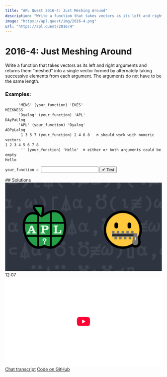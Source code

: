 ```yaml
---
title: "APL Quest 2016-4: Just Meshing Around"
description: "Write a function that takes vectors as its left and right arguments and returns them “meshed” into a single vector formed by alternately taking successive elements from each argument."
image: "https://apl.quest/img/2016-4.png"
url: "https://apl.quest/2016/4"
---
```


# <span class=s>2016-</span>4: Just Meshing Around
Write a function that takes vectors as its left and right arguments and returns them “meshed” into a single vector formed by alternately taking successive elements from each argument. The arguments do not have to be the same length. 

### Examples:

```APL
      'MENS' (your_function) 'EKES' 
MEEKNESS
      'Dyalog' (your_function) 'APL'   
DAyPaLlog
      'APL' (your_function) 'Dyalog' 
ADPyLalog
       1 3 5 7 (your_function) 2 4 6 8   ⍝ should work with numeric vectors 
1 2 3 4 5 6 7 8
       '' (your_function) 'Hello'  ⍝ either or both arguments could be empty
Hello
```
<div class="pdiv">
  <code onclick="p_Input.focus()">your_function ← </code><input id="p_Input" autocomplete="off" spellcheck="false" oninput="this.parentElement.querySelector`button`.disabled=false;localStorage.setItem(window.location.pathname,this.value)" onkeypress="subm(event)">
  <button onclick="alert$.next`Testing…`;submitSolution`p`" class="md-button md-button--primary">&#x2714; Test</button>
</div>
<p id="p_Output"></p>
## Solutions
<div onclick="play(this)" title="Video on YouTube" class="yt">
<img class="md-header--shadow" alt="Video Thumbnail" src="../../img/2016-4.png">
<time>12:07</time>
<img alt="YouTube" src="../../img/yt-big.png">
</div>
<a href="https://chat.stackexchange.com/transcript/52405?m=62063400#62063400" target="_blank" class="md-button md-button--primary">Chat transcript</a>
<a href="https://github.com/abrudz/apl_quest/tree/main/2016/4.apl" target="_blank" class="md-button md-button--primary right">Code on GitHub</a>

<script>
    testCases={"a":[["'MENS'","'EKES'"],["'APL'","'Dyalog'"],["'Dyalog'","'APL'"],["1 3 5 7","2 4 6 8"],["⎕A[?10⍴26]","⎕A[?10⍴26]"]],"b":[["'Hello'","''"],["''","'Hello'"],["''","''"],["⎕A[?(?20)⍴26]","⎕A[?(?20)⍴26]"],["?(?20)⍴26","?(?20)⍴26"],["?(?20)⍴26","⎕A[?(?20)⍴26]"]],"f":"{((↓⍺),(↓⍵))[⍒(≢⍺),(≢⍵)]{(,↑⍵[⍳≢↑⍺[2]]),(↑⍺[1])[(≢↑⍺[2])+⍳(≢↑⍺[1])-(≢↑⍺[2])]}(⍵,⍺),¨⍨(⍺,⍵)}"}
    p_Input.value=localStorage.getItem(window.location.pathname)
    play=e=>e.outerHTML=`<iframe class="md-header--shadow" src="https://www.youtube.com/embed/59eKagcVoO4?list=PLYKQVqyrAEj9wDIUyLDGtDAFTKY38BUMN&autoplay=1" title="<span class=s>2016-</span>4: Just Meshing Around (APL Quest 2016-4)" frameborder="0" allow="accelerometer; autoplay; clipboard-write; encrypted-media; gyroscope; picture-in-picture; web-share" referrerpolicy="strict-origin-when-cross-origin" allowfullscreen></iframe>`
</script>
